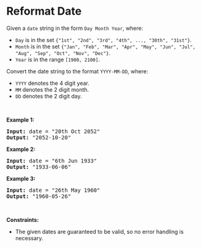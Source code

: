 <h1>Reformat Date</h1>
<div class="elfjS" data-track-load="description_content"><p>Given a <code>date</code> string in the form&nbsp;<code>Day Month Year</code>, where:</p>

<ul>
	<li><code>Day</code>&nbsp;is in the set <code>{"1st", "2nd", "3rd", "4th", ..., "30th", "31st"}</code>.</li>
	<li><code>Month</code>&nbsp;is in the set <code>{"Jan", "Feb", "Mar", "Apr", "May", "Jun", "Jul", "Aug", "Sep", "Oct", "Nov", "Dec"}</code>.</li>
	<li><code>Year</code>&nbsp;is in the range <code>[1900, 2100]</code>.</li>
</ul>

<p>Convert the date string to the format <code>YYYY-MM-DD</code>, where:</p>

<ul>
	<li><code>YYYY</code> denotes the 4 digit year.</li>
	<li><code>MM</code> denotes the 2 digit month.</li>
	<li><code>DD</code> denotes the 2 digit day.</li>
</ul>

<p>&nbsp;</p>
<p><strong class="example">Example 1:</strong></p>

<pre><strong>Input:</strong> date = "20th Oct 2052"
<strong>Output:</strong> "2052-10-20"
</pre>

<p><strong class="example">Example 2:</strong></p>

<pre><strong>Input:</strong> date = "6th Jun 1933"
<strong>Output:</strong> "1933-06-06"
</pre>

<p><strong class="example">Example 3:</strong></p>

<pre><strong>Input:</strong> date = "26th May 1960"
<strong>Output:</strong> "1960-05-26"
</pre>

<p>&nbsp;</p>
<p><strong>Constraints:</strong></p>

<ul>
	<li>The given dates are guaranteed to be valid, so no error handling is necessary.</li>
</ul>
</div>
